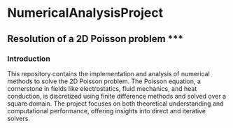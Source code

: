 # NumericalAnalysisProject
## Resolution of a 2D Poisson problem *** 
### Introduction

This repository contains the implementation and analysis of numerical methods to solve the 2D Poisson problem. The Poisson equation, a cornerstone in fields like electrostatics, fluid mechanics, and heat conduction, is discretized using finite difference methods and solved over a square domain. The project focuses on both theoretical understanding and computational performance, offering insights into direct and iterative solvers.
